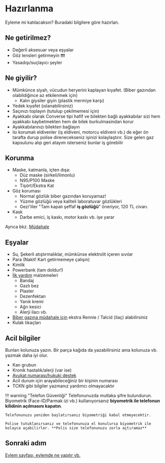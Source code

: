 # Hazırlanma

Eyleme mi katılacaksın? Buradaki bilgilere göre hazırlan.

## Ne getirilmez?

- Değerli aksesuar veya eşyalar
- Göz lensleri getirmeyin ❗❗❗
- Yasadışı/suçlayıcı şeyler

## Ne giyilir?

- Mümkünce siyah, vücudun heryerini kaplayan kıyafet. (Biber gazından olabildiğince az etkilenmek için)
    - Kalın giysiler giyin (plastik mermiye karşı)
- Yedek kıyafet (ıslanabilirsiniz)
- Saçınızı toplayın (tutulup çekilmemesi için)
- Ayakkabı olarak Converse tipi hafif ve bilekten bağlı ayakkabılar sizi hem ayakkabı kaybetmekten hem de bilek burkulmasindan korur
- Ayakkabılarınızı bilekten bağlayın
- Isı korumalı eldivenler (iş eldiveni, motorcu eldiveni vb.) de eğer ön tarafta durup polise direnecekseniz işinizi kolaylaştırır. Size gelen gaz kapsulunu alıp geri atayım isterseniz bunlar iş görebilir

## Korunma

- Maske, katmanla, içten dışa:
    - Düz maske (sirkeli/limonlu)
    - N95/P100 Maske
    - Tişört/Ekstra Kat
- Göz koruması
    - Normal gözlük biber gazından koruyamaz!
    - Yüzme gözlüğü veya kaliteli laboratuvar gözlükleri
    - Gezi'liler "Tam kapalı şeffaf **iş gözlüğü**" öneriyor, 120 TL civarı.
- Kask
    - Darbe emici, iş kaskı, motor kaskı vb. işe yarar

Ayrıca bkz. [Müdahale](./mudahale.md)

## Eşyalar

- Su, Şekerli atıştırmalıklar, mümkünse elektrolit içeren sıvılar
- Para (Nakit! Kart getirmemeye çalışın)
- Kimlik
- Powerbank (tam doldur!)
- [İlk yardım](./mudahale.md#i̇lk-yardm) malzemeleri
    - Bandaj
    - Gazlı bez
    - Plaster
    - Dezenfektan
    - Yanık kremi
    - Ağrı kesici
    - Alerji ilacı vb.
- [Biber gazına müdahale için](./mudahale.md#anti-asit) ekstra Rennie / Talcid (ilaç) alabilirsiniz
- Kulak tıkaçları

## Acil bilgiler

Bunları kolunuza yazın. Bir parça kağıda da yazabilirsiniz ama kolunuza vb. yazmak daha iyi olur.

- Kan grubun
- Kronik hastalık/alerji (var ise)
- [Avukat numarası/hukuki destek](./hukuk.md#avukat-numaralar)
- Acil durum için arayabileceğiniz bir kişinin numarası
- TCKN gibi bilgiler yazmanız yardımcı olmayacaktır

!!! warning "Telefon Güvenliği"
    Telefonunuzda mutlaka şifre bulundurun. Biyometrik (Face-ID/Parmak izi vb.) kullanıyorsanız **biyometrik ile telefonun kilidinin açılmasını kapatın**.

    Telefonunuzu yeniden başlatırsanız biyometriği kabul etmeyecektir.

    Polise tutuklanırsanız ve telefonunuza el konulursa biyometrik ile kolayca açabilirler. **Polis size telefonunuzu zorla açtıramaz**

## Sonraki adım

[Eylem sayfası, eylemde ne yapılır vb.](./eylem.md)
